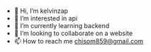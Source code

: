 - 👋 Hi, I’m kelvinzap
- 👀 I’m interested in api
- 🌱 I’m currently learning backend
- 💞️ I’m looking to collaborate on a website
- 📫 How to reach me chisom859@gmail.com

<!---
kelvinzap/kelvinzap is a ✨ special ✨ repository because its `README.md` (this file) appears on your GitHub profile.
You can click the Preview link to take a look at your changes.
--->
